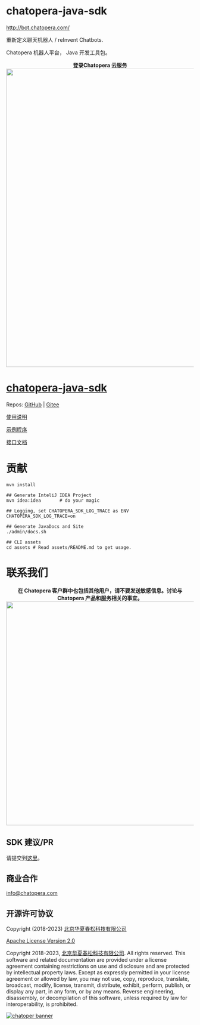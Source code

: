 # chatopera-java-sdk
http://bot.chatopera.com/

重新定义聊天机器人 / reInvent Chatbots.

Chatopera 机器人平台， Java 开发工具包。

<p align="center">
  <b>登录Chatopera 云服务</b><br>
  <a href="http://bot.chatopera.com/" target="_blank">
      <img src="https://user-images.githubusercontent.com/3538629/48039685-e35fcc00-e1b0-11e8-81a9-f26d744fcd1d.png" width="800">
  </a>
</p>

# [chatopera-java-sdk](https://github.com/chatopera/chatopera-java-sdk)

Repos: [GitHub](https://github.com/chatopera/chatopera-java-sdk) | [Gitee](https://gitee.com/chatopera/chatopera-java-sdk)

[使用说明](https://github.com/chatopera/chatopera-sample-java/wiki)

[示例程序](https://github.com/chatopera/chatopera-sample-java)

[接口文档](https://docs.chatopera.com/products/chatbot-platform/howto-guides/integration/integration-sdk.html)

# 贡献

```
mvn install

## Generate InteliJ IDEA Project
mvn idea:idea       # do your magic

## Logging, set CHATOPERA_SDK_LOG_TRACE as ENV
CHATOPERA_SDK_LOG_TRACE=on

## Generate JavaDocs and Site
./admin/docs.sh

## CLI assets
cd assets # Read assets/README.md to get usage.
```

# 联系我们

<p align="center">
  <b>在 Chatopera 客户群中也包括其他用户，请不要发送敏感信息。讨论与 Chatopera 产品和服务相关的事宜。</b><br>
  <img src="https://user-images.githubusercontent.com/3538629/127828298-8a8ab6d9-2b35-4923-83d2-173708f5fbf6.png" width="600">
</p>

## SDK 建议/PR

请提交到[这里](https://github.com/chatopera/chatopera-sample-java/issues)。

## 商业合作

<a href="mailto:info@chatopera.com?subject=Chatopera%20Java%20SDK">
info@chatopera.com
</a>

## 开源许可协议

Copyright (2018-2023) [北京华夏春松科技有限公司](https://www.chatopera.com/)

[Apache License Version 2.0](./LICENSE)

Copyright 2018-2023, [北京华夏春松科技有限公司](https://www.chatopera.com/). All rights reserved. This software and related documentation are provided under a license agreement containing restrictions on use and disclosure and are protected by intellectual property laws. Except as expressly permitted in your license agreement or allowed by law, you may not use, copy, reproduce, translate, broadcast, modify, license, transmit, distribute, exhibit, perform, publish, or display any part, in any form, or by any means. Reverse engineering, disassembly, or decompilation of this software, unless required by law for interoperability, is prohibited.

[![chatoper banner][co-banner-image]][co-url]

[co-banner-image]: https://user-images.githubusercontent.com/3538629/42383104-da925942-8168-11e8-8195-868d5fcec170.png
[co-url]: https://www.chatopera.com
